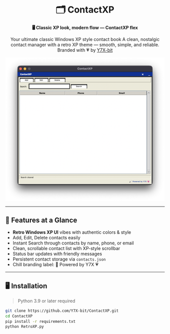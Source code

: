<div align="center">

# 🗂️ ContactXP 
**🖥️ Classic XP look, modern flow — ContactXP flex**

Your ultimate classic Windows XP style contact book 
A clean, nostalgic contact manager with a retro XP theme — smooth, simple, and reliable.
Branded with 💗 by [Y7X-bit](https://github.com/Y7X-bit)

![ContactXP Screenshot](assets/1.png)

</div>

---

## 🌟 Features at a Glance

- **Retro Windows XP UI** vibes with authentic colors & style  
- Add, Edit, Delete contacts easily  
- Instant Search through contacts by name, phone, or email  
- Clean, scrollable contact list with XP-style scrollbar  
- Status bar updates with friendly messages  
- Persistent contact storage via `contacts.json`  
- Chill branding label: 🔎 Powered by Y7X 💗  

---

## 🖥️ Installation

> Python 3.9 or later required

```bash
git clone https://github.com/Y7X-bit/ContactXP.git
cd ContactXP
pip install -r requirements.txt
python RetroXP.py